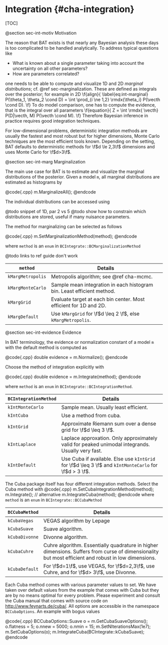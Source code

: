 Integration {#cha-integration}
============

[TOC]

@section sec-int-motiv Motivation

The reason that BAT exists is that nearly any Bayesian analysis
these days is too complicated to be handled analytically. To address
typical questions like

* What is known about a single parameter taking into account
  the uncertainty on all other parameters?
* How are parameters correlated?

one needs to be able to compute and visualize 1D and 2D *marginal distributions*; cf. @ref  sec-marginalization. These are defined as integrals over the posterior; for  example in 2D
\f{align}{
  \label{eq:int-marginal}
  P(\theta_1, \theta_2 \cond D) = \int \prod_{i \ne 1,2} \rmdx{\theta_i} P(\vecth \cond D).
\f}
To do model comparison, one has to compute the evidence, that is the integral over all parameters
\f{equation}{
Z = \int \rmdx{ \vecth} P(D|\vecth, M) P(\vecth
\cond M).
\f}
Therefore Bayesian inference in practice requires good integration techniques.

For low-dimensional problems, deterministic integration methods are
usually the fastest and most robust but for higher dimensions, Monte
Carlo techniques are the most efficient tools known. Depending on the
setting, BAT defaults to deterministic methods for \f$d \le 2,3\f$
dimensions and uses Monte Carlo for \f$d>3\f$.

@section sec-int-marg Marginalization

The main use case for BAT is to estimate and visualize the marginal
distributions of the posterior. Given a model `m`, all marginal
distributions are estimated as histograms by

@code{.cpp}
m.MarginalizeAll();
@endcode

The individual distributions can be accessed using

@todo snippet of 1D, par 2 vs 5
@todo show how to constrain which distributions are stored, useful if many nuisance parameters.

The method for marginalizing can be selected as follows

@code{.cpp}
m.SetMarginalizationMethod(method);
@endcode

where `method` is an `enum` in  `BCIntegrate::BCMarginalizationMethod`

@todo links to ref guide don't work

`method`  | Details
------------- | -------------
`kMargMetropolis`  | Metropolis algorithm; see @ref cha-mcmc.
`kMargMonteCarlo`  | Sample mean integration in each histogram bin. Least efficient method.
`kMargGrid` | Evaluate target at each bin center. Most efficient for 1D and 2D.
`kMargDefault` | Use `kMargGrid` for \f$d \leq 2 \f$, else `kMargMetropolis`.


@section sec-int-evidence Evidence

In BAT terminology, the evidence or normalization constant of a model
`m` with the default method is computed as

@code{.cpp}
double evidence = m.Normalize();
@endcode

Choose the method of integration explicitly with

@code{.cpp}
double evidence = m.Integrate(method);
@endcode

where `method` is an `enum` in `BCIntegrate::BCIntegrationMethod`.


`BCIntegrationMethod`  | Details
------------- | -------------
`kIntMonteCarlo` | Sample mean. Usually least efficient.
`kIntCuba` | Use a method from cuba.
`kIntGrid` | Approximate Riemann sum over a dense grid for \f$d \leq 3 \f$.
`kIntLaplace` | Laplace approxation. Only approximately valid for peaked unimodal integrands. Usually very fast.
`kIntDefault` | Use Cuba if available. Else use `kIntGrid` for \f$d \leq 3 \f$ and `kIntMonteCarlo` for \f$d > 3 \f$.

The Cuba package itself has four different integration methods. Select the Cuba method with
@code{.cpp}
m.SetCubaIntegrationMethod(method);
m.Integrate();
// alternative
m.IntegrateCuba(method);
@endcode
where `method` is an `enum` in `BCIntegrate::BCCubaMethod`

`BCCubaMethod`  | Details
------------- | -------------
`kCubaVegas` | VEGAS algorithm by Lepage
`kCubaSuave` | Suave algorithm.
`kCubaDivonne` | Divonne algorithm.
`kCubaCuhre` | Cuhre algorithm. Essentially quadrature in higher dimensions. Suffers from curse of dimensionality but most efficient and robust in low dimensions.
`kCubaDefault` | For \f$d=1\f$, use VEGAS, for  \f$d=2,3\f$, use Cuhre, and for  \f$d> 3\f$, use Divonne.

Each Cuba method comes with various parameter values to set. We have
taken over default values from the example that comes with Cuba but
they are by no means optimal for every problem. Please experiment and
consult the Cuba manual that comes with source code on
http://www.feynarts.de/cuba/. All options are accessible in the
namespace `BCCubaOptions`. An example with bogus values

@code{.cpp}
BCCubaOptions::Suave o = m.GetCubaSuaveOptions();
o.flatness = 5;
o.nnew = 5000;
o.nmin = 15;
m.SetNIterationsMax(1e7);
m.SetCubaOptions(o);
m.IntegrateCuba(BCIntegrate::kCubaSuave);
@endcode

